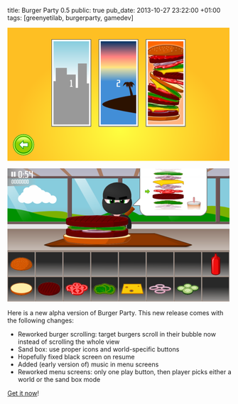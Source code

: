 title: Burger Party 0.5
public: true
pub_date: 2013-10-27 23:22:00 +01:00
tags: [greenyetilab, burgerparty, gamedev]


[![Select world, or create your own burgers](/projects/burgerparty/0.5/thumb-world-selector.png)](/projects/burgerparty/0.5/world-selector.png)

[![Big burgers scroll when they do not fit the bubble](/projects/burgerparty/0.5/thumb-scrolling-burger.png)](/projects/burgerparty/0.5/scrolling-burger.png)

Here is a new alpha version of Burger Party. This new release comes with the following changes:

- Reworked burger scrolling: target burgers scroll in their bubble now instead of scrolling the whole view
- Sand box: use proper icons and world-specific buttons
- Hopefully fixed black screen on resume
- Added (early version of) music in menu screens
- Reworked menu screens: only one play button, then player picks either a world or the sand box mode

[Get it now](/projects/burgerparty/)!

